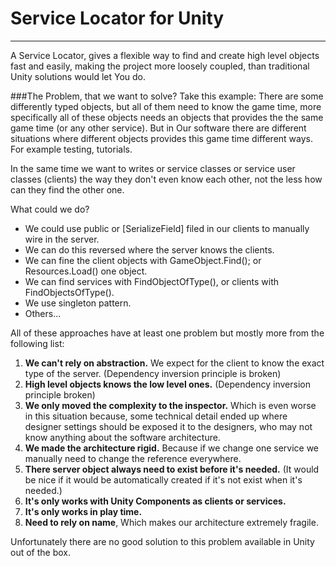 # Service Locator for Unity
___
A Service Locator, gives a flexible way to find and create high level objects fast and easily, 
making the project more loosely coupled, than traditional Unity solutions would let You do.

###The Problem, that we want to solve?
Take this example:
There are some differently typed objects, but all of them need to know the game time,
more specifically all of these objects needs an objects that provides the the same game time (or any other service).
But in Our software there are different situations where different objects provides this game time different ways.
For example testing, tutorials.

In the same time we want to writes or service classes or service user classes (clients) the way they don't even know each other,
not the less how can they find the other one.

What could we do?
- We could use public or [SerializeField] filed in our clients to manually wire in the server.
- We can do this reversed where the server knows the clients.
- We can fine the client objects with GameObject.Find(); or Resources.Load() one object.
- We can find services with FindObjectOfType<T>(), or clients with FindObjectsOfType<T>().
- We use singleton pattern.
- Others...

All of these approaches have at least one problem but mostly more from the following list:

1. **We can't rely on abstraction.** We expect for the client to know the exact type of the server.
   (Dependency inversion principle is broken)
2. **High level objects knows the low level ones.** (Dependency inversion principle broken)
3. **We only moved the complexity to the inspector.** Which is even worse in this situation because, some technical detail ended up where designer settings should be exposed it to the designers, who may not know anything about the software architecture.
4. **We made the architecture rigid.** Because if we change one service we manually need to change the reference everywhere.
5. **There server object always need to exist before it's needed.**
   (It would be nice if it would be automatically created if it's not exist when it's needed.)
6. **It's only works with Unity Components as clients or services.**
7. **It's only works in play time.**
8. **Need to rely on name**, Which makes our architecture extremely fragile.

Unfortunately there are no good solution to this problem available in Unity out of the box.